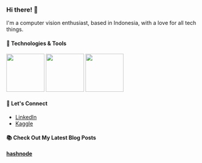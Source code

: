 
<!--
**mhihsan/mhihsan** is a ✨ _special_ ✨ repository because its `README.md` (this file) appears on your GitHub profile.

Here are some ideas to get you started:

- 🔭 I’m currently working on ...
- 🌱 I’m currently learning ...
- 👯 I’m looking to collaborate on ...
- 🤔 I’m looking for help with ...
- 💬 Ask me about ...
- 📫 How to reach me: ...
- 😄 Pronouns: ...
- ⚡ Fun fact: ...
-->

### Hi there! 👋

I'm a computer vision enthusiast, based in Indonesia, with a love for all tech things. 

#### 🔧 Technologies & Tools
<img src="https://cdn.icon-icons.com/icons2/112/PNG/512/python_18894.png"  width="100" height="100"> <img src="https://cdn.icon-icons.com/icons2/2699/PNG/512/tensorflow_logo_icon_168671.png"  width="100" height="100"> <img src="https://cdn.icon-icons.com/icons2/2699/PNG/512/pytorch_logo_icon_170820.png"  width="100" height="100">

<!--
## 🚀 What I'm Currently Working On
- [Project 1](https://github.com/your-username/repo1)
- [Project 2](https://github.com/your-username/repo2)
- [Project 3](https://github.com/your-username/repo3)

  
## 🌱 What I'm Learning
- [New Technology 1](https://link-to-resource)
- [New Technology 2](https://link-to-resource)
- [New Technology 3](https://link-to-resource)
-->
  
#### 💬 Let's Connect
- [LinkedIn](https://www.linkedin.com/in/emhaihsan/)
- [Kaggle](https://www.kaggle.com/emhaihsan)

#### 📚 Check Out My Latest Blog Posts
**[hashnode](emhaihsan.hashnode.dev)**


